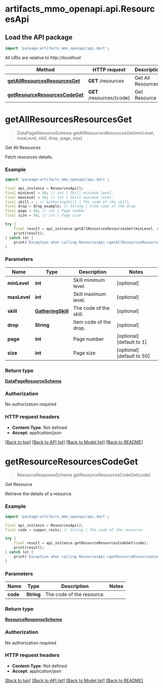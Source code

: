 # artifacts_mmo_openapi.api.ResourcesApi

## Load the API package
```dart
import 'package:artifacts_mmo_openapi/api.dart';
```

All URIs are relative to *http://localhost*

Method | HTTP request | Description
------------- | ------------- | -------------
[**getAllResourcesResourcesGet**](ResourcesApi.md#getallresourcesresourcesget) | **GET** /resources | Get All Resources
[**getResourceResourcesCodeGet**](ResourcesApi.md#getresourceresourcescodeget) | **GET** /resources/{code} | Get Resource


# **getAllResourcesResourcesGet**
> DataPageResourceSchema getAllResourcesResourcesGet(minLevel, maxLevel, skill, drop, page, size)

Get All Resources

Fetch resources details.

### Example
```dart
import 'package:artifacts_mmo_openapi/api.dart';

final api_instance = ResourcesApi();
final minLevel = 56; // int | Skill minimum level.
final maxLevel = 56; // int | Skill maximum level.
final skill = ; // GatheringSkill | The code of the skill.
final drop = drop_example; // String | Item code of the drop.
final page = 56; // int | Page number
final size = 56; // int | Page size

try {
    final result = api_instance.getAllResourcesResourcesGet(minLevel, maxLevel, skill, drop, page, size);
    print(result);
} catch (e) {
    print('Exception when calling ResourcesApi->getAllResourcesResourcesGet: $e\n');
}
```

### Parameters

Name | Type | Description  | Notes
------------- | ------------- | ------------- | -------------
 **minLevel** | **int**| Skill minimum level. | [optional] 
 **maxLevel** | **int**| Skill maximum level. | [optional] 
 **skill** | [**GatheringSkill**](.md)| The code of the skill. | [optional] 
 **drop** | **String**| Item code of the drop. | [optional] 
 **page** | **int**| Page number | [optional] [default to 1]
 **size** | **int**| Page size | [optional] [default to 50]

### Return type

[**DataPageResourceSchema**](DataPageResourceSchema.md)

### Authorization

No authorization required

### HTTP request headers

 - **Content-Type**: Not defined
 - **Accept**: application/json

[[Back to top]](#) [[Back to API list]](../README.md#documentation-for-api-endpoints) [[Back to Model list]](../README.md#documentation-for-models) [[Back to README]](../README.md)

# **getResourceResourcesCodeGet**
> ResourceResponseSchema getResourceResourcesCodeGet(code)

Get Resource

Retrieve the details of a resource.

### Example
```dart
import 'package:artifacts_mmo_openapi/api.dart';

final api_instance = ResourcesApi();
final code = copper_rocks; // String | The code of the resource.

try {
    final result = api_instance.getResourceResourcesCodeGet(code);
    print(result);
} catch (e) {
    print('Exception when calling ResourcesApi->getResourceResourcesCodeGet: $e\n');
}
```

### Parameters

Name | Type | Description  | Notes
------------- | ------------- | ------------- | -------------
 **code** | **String**| The code of the resource. | 

### Return type

[**ResourceResponseSchema**](ResourceResponseSchema.md)

### Authorization

No authorization required

### HTTP request headers

 - **Content-Type**: Not defined
 - **Accept**: application/json

[[Back to top]](#) [[Back to API list]](../README.md#documentation-for-api-endpoints) [[Back to Model list]](../README.md#documentation-for-models) [[Back to README]](../README.md)

